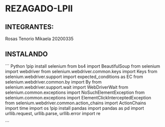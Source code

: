 # REZAGADO-LPII
## INTEGRANTES:
Rosas Tenorio Mikaela 20200335

## INSTALANDO 
´´´ Python
!pip install selenium
from bs4 import BeautifulSoup
from selenium import webdriver
from selenium.webdriver.common.keys import Keys
from selenium.webdriver.support import expected_conditions as EC
from selenium.webdriver.common.by import By
from selenium.webdriver.support.wait import WebDriverWait
from selenium.common.exceptions import NoSuchElementException
from selenium.common.exceptions import ElementClickInterceptedException
from selenium.webdriver.common.action_chains import ActionChains
import time
import os
!pip install pandas
import pandas as pd
import urllib.request, urllib.parse, urllib.error
import re

´´´
